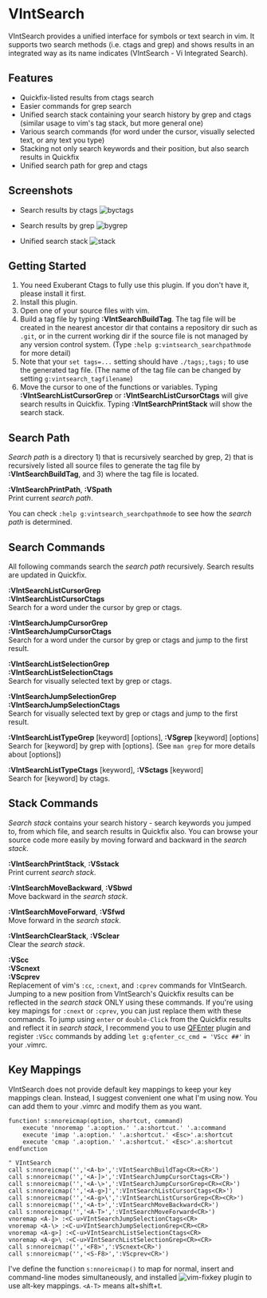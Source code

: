# VIntSearch

VIntSearch provides a unified interface for symbols or text search in vim.
It supports two search methods (i.e. ctags and grep) and shows results in an integrated way as its name indicates (VIntSearch - Vi Integrated Search).

## Features

- Quickfix-listed results from ctags search
- Easier commands for grep search
- Unified search stack containing your search history by grep and ctags (similar usage to vim's tag stack, but more general one)
- Various search commands (for word under the cursor, visually selected text, or any text you type)
- Stacking not only search keywords and their position, but also search results in Quickfix
- Unified search path for grep and ctags

## Screenshots

- Search results by ctags
![byctags](https://cloud.githubusercontent.com/assets/5915359/4852495/903a342a-607c-11e4-8b01-a4dde78d9492.png)

- Search results by grep
![bygrep](https://cloud.githubusercontent.com/assets/5915359/4852496/907e4ea8-607c-11e4-9c50-e25a8770aad8.png)

- Unified search stack
![stack](https://cloud.githubusercontent.com/assets/5915359/4852497/9085b67a-607c-11e4-8300-1928ecb5d850.png)

## Getting Started

1. You need Exuberant Ctags to fully use this plugin. If you don't have it, please install it first.
2. Install this plugin.
3. Open one of your source files with vim.
4. Build a tag file by typing **:VIntSearchBuildTag**. The tag file will be created in the nearest ancestor dir that contains a repository dir such as ```.git```, or in the current working dir if the source file is not managed by any version control system. (Type ```:help g:vintsearch_searchpathmode``` for more detail) 
5. Note that your ```set tags=...``` setting should have ```./tags;,tags;``` to use the generated tag file. (The name of the tag file can be changed by setting ```g:vintsearch_tagfilename```)
6. Move the cursor to one of the functions or variables. Typing **:VIntSearchListCursorGrep** or **:VIntSearchListCursorCtags** will give search results in Quickfix. Typing **:VIntSearchPrintStack** will show the search stack.

## Search Path

*Search path* is a directory 1) that is recursively searched by grep, 2) that is recursively listed all source files to generate the tag file by **:VIntSearchBuildTag**, and 3) where the tag file is located.

**:VIntSearchPrintPath**, **:VSpath**    
Print current *search path*.

You can check ```:help g:vintsearch_searchpathmode``` to see how the *search path* is determined.

## Search Commands

All following commands search the *search path* recursively. Search results are updated in Quickfix.

**:VIntSearchListCursorGrep**  
**:VIntSearchListCursorCtags**  
Search for a word under the cursor by grep or ctags.

**:VIntSearchJumpCursorGrep**  
**:VIntSearchJumpCursorCtags**  
Search for a word under the cursor by grep or ctags and jump to the first result.

**:VIntSearchListSelectionGrep**  
**:VIntSearchListSelectionCtags**  
Search for visually selected text by grep or ctags.

**:VIntSearchJumpSelectionGrep**  
**:VIntSearchJumpSelectionCtags**  
Search for visually selected text by grep or ctags and jump to the first result.

**:VIntSearchListTypeGrep** [keyword] [options], **:VSgrep** [keyword] [options]  
Search for [keyword] by grep with [options]. (See ```man grep``` for more details about [options])

**:VIntSearchListTypeCtags** [keyword], **:VSctags** [keyword]  
Search for [keyword] by ctags.

## Stack Commands

*Search stack* contains your search history - search keywords you jumped to, from which file, and search results in Quickfix also. You can browse your source code more easily by moving forward and backward in the *search stack*.

**:VIntSearchPrintStack**, **:VSstack**  
Print current *search stack*.

**:VIntSearchMoveBackward**, **:VSbwd**  
Move backward in the *search stack*.

**:VIntSearchMoveForward**, **:VSfwd**  
Move forward in the *search stack*.

**:VIntSearchClearStack**, **:VSclear**  
Clear the *search stack*.

**:VScc**  
**:VScnext**  
**:VScprev**  
Replacement of vim's ```:cc```, ```:cnext```, and ```:cprev``` commands for VIntSearch. Jumping to a new position from VIntSearch's Quickfix results can be reflected in the *search stack* ONLY using these commands. If you're using key mapings for ```:cnext``` or ```:cprev```, you can just replace them with these commands. To jump using ```enter``` or ```double-Click``` from the Quickfix results and reflect it in *search stack*, I recommend you to use [QFEnter](http://www.vim.org/scripts/script.php?script_id=4778) plugin and register ```:VScc``` commands by adding ```let g:qfenter_cc_cmd = 'VScc ##'``` in your .vimrc.

## Key Mappings

VIntSearch does not provide default key mappings to keep your key mappings clean. Instead, I suggest convenient one what I'm using now. You can add them to your .vimrc and modify them as you want.

```
function! s:nnoreicmap(option, shortcut, command)
    execute 'nnoremap '.a:option.' '.a:shortcut.' '.a:command
    execute 'imap '.a:option.' '.a:shortcut.' <Esc>'.a:shortcut
    execute 'cmap '.a:option.' '.a:shortcut.' <Esc>'.a:shortcut
endfunction

" VIntSearch
call s:nnoreicmap('','<A-b>',':VIntSearchBuildTag<CR><CR>')
call s:nnoreicmap('','<A-]>',':VIntSearchJumpCursorCtags<CR>')
call s:nnoreicmap('','<A-\>',':VIntSearchJumpCursorGrep<CR><CR>')
call s:nnoreicmap('','<A-g>]',':VIntSearchListCursorCtags<CR>')
call s:nnoreicmap('','<A-g>\',':VIntSearchListCursorGrep<CR><CR>')
call s:nnoreicmap('','<A-t>',':VIntSearchMoveBackward<CR>')
call s:nnoreicmap('','<A-T>',':VIntSearchMoveForward<CR>')
vnoremap <A-]> :<C-u>VIntSearchJumpSelectionCtags<CR>
vnoremap <A-\> :<C-u>VIntSearchJumpSelectionGrep<CR><CR>
vnoremap <A-g>] :<C-u>VIntSearchListSelectionCtags<CR>
vnoremap <A-g>\ :<C-u>VIntSearchListSelectionGrep<CR><CR>
call s:nnoreicmap('','<F8>',':VScnext<CR>')
call s:nnoreicmap('','<S-F8>',':VScprev<CR>')
```

I've define the function `s:nnoreicmap()` to map for normal, insert and command-line modes simultaneously, and installed ![vim-fixkey](https://github.com/drmikehenry/vim-fixkey) plugin to use alt-key mappings. `<A-T>` means alt+shift+t.
